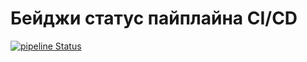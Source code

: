 # Бейджи статус пайплайна CI/CD
[![pipeline Status](https://github.com/scolopendra2/dgtu_bot/actions/workflows/main.yml/badge.svg)](https://github.com/scolopendra2/dgtu_bot/actions/workflows/main.yml)